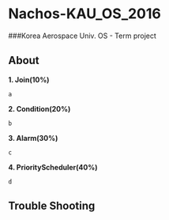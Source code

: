 Nachos-KAU_OS_2016
=================

###Korea Aerospace Univ. OS - Term project

About
-----
__1. Join(10%)__
  
    a


__2. Condition(20%)__

    b
	
	
__3. Alarm(30%)__

    c


__4. PriorityScheduler(40%)__
	
    d


Trouble Shooting
----------------
